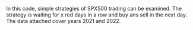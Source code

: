 In this code, simple strategies of SPX500 trading can be examined. The strategy is waiting for x red days in a row and buy ans sell in the next day. The data attached cover years 2021 and 2022.
